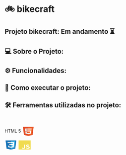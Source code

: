 # 🚲 bikecraft
 ## Projeto bikecraft: Em andamento ⏳	

 ## 💻 Sobre o Projeto:

 ## ⚙️ Funcionalidades:

 ## 🚀 Como executar o projeto:


## 🛠️ Ferramentas utilizadas no projeto: 
<div style="display: inline_block"><br>
  <p>HTML 5 <img align="center" alt="Rafa-HTML" height="30" width="40" src="https://raw.githubusercontent.com/devicons/devicon/master/icons/html5/html5-original.svg"><p>
  <img align="center" alt="Rafa-CSS" height="30" width="40" src="https://raw.githubusercontent.com/devicons/devicon/master/icons/css3/css3-original.svg">
  <img align="center" alt="Rafa-Js" height="30" width="40" src="https://raw.githubusercontent.com/devicons/devicon/master/icons/javascript/javascript-plain.svg">
</div>
